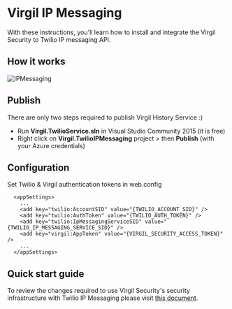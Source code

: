 # Virgil IP Messaging

With these instructions, you'll learn how to install and integrate the Virgil Security to Twilio IP messaging API.

## How it works
![IPMessaging](https://github.com/VirgilSecurity/virgil/blob/master/images/IPMessaging.jpg)

## Publish

There are only two steps required to publish Virgil History Service :)

- Run **Virgil.TwilioService.sln** in Visual Studio Community 2015 (it is free)
- Right click on **Virgil.TwilioIPMessaging** project > then **Publish** (with your Azure credentials)

## Configuration

Set Twilio & Virgil authentication tokens in web.config

```
  <appSettings>
    ...
    <add key="twilio:AccountSID" value="{TWILIO_ACCOUNT_SID}" />
    <add key="twilio:AuthToken" value="{TWILIO_AUTH_TOKEN}" />
    <add key="twilio:IpMessagingServiceSID" value="{TWILIO_IP_MESSAGING_SERVICE_SID}" />
    <add key="virgil:AppToken" value="{VIRGIL_SECURITY_ACCESS_TOKEN}" />
    ...
  </appSettings>
```

## Quick start guide
To review the changes required to use Virgil Security's security infrastructure with Twilio IP Messaging please visit [this document](./Quick%20start%20guide.md).
